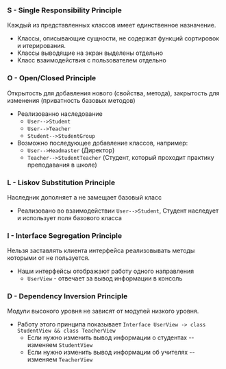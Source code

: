 ### S - Single Responsibility Principle

Каждый из представленных классов имеет единственное назначение.
* Классы, описывающие сущности, не содержат функций сортировок и итерирования.
* Классы выводящие на экран выделены отдельно
* Класс взаимодействия с пользователем отдельно

### O - Open/Closed Principle

Открытость для добавления нового (свойства, метода), закрытость для изменения (приватность базовых методов)
* Реализованно наследование
    * `User-->Student`
    * `User-->Teacher`
    * `Student-->StudentGroup`
* Возможно последующее добавление классов, например:
    * `User-->Headmaster` (Директор)
    * `Teacher-->StudentTeacher` (Студент, который проходит практику преподавания в школе)

### L - Liskov Substitution Principle

Наследник дополняет а не замещает базовый класс
* Реализовано во взаимодействии `User-->Student`, Студент наследует и использует поля базового класса

### I - Interface Segregation Principle

Нельзя заставлять клиента интерфейса реализовывать методы которыми от не пользуется.
* Наши интерфейсы отображают работу одного направления
    * `UserView` - отвечает за вывод информации в консоль

### D - Dependency Inversion Principle

Модули высокого уровня не зависят от модулей низкого уровня.
* Работу этого принципа показывает `Interface UserView -> class StudentView && class TeacherView`
    * Если нужно изменить вывод информации о студентах -- изменяем `StudentView`
    * Если нужно изменить вывод информации об учителях -- изменяем `TeacherView`
